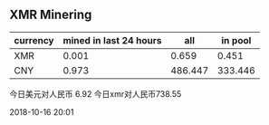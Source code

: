 ## XMR Minering

|currency|mined in last 24 hours|all|in pool|
|---|---|---|---|
|XMR|0.001|0.659|0.451|
|CNY|0.973|486.447|333.446|

今日美元对人民币 6.92	今日xmr对人民币738.55


2018-10-16 20:01